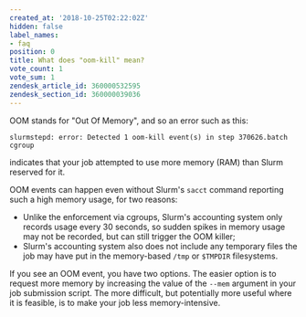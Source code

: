```yaml
---
created_at: '2018-10-25T02:22:02Z'
hidden: false
label_names:
- faq
position: 0
title: What does "oom-kill" mean?
vote_count: 1
vote_sum: 1
zendesk_article_id: 360000532595
zendesk_section_id: 360000039036
---
```


OOM stands for "Out Of Memory", and so an error such as this:

    slurmstepd: error: Detected 1 oom-kill event(s) in step 370626.batch cgroup

indicates that your job attempted to use more memory (RAM) than Slurm
reserved for it.  

OOM events can happen even without Slurm's `sacct` command reporting
such a high memory usage, for two reasons:

-   Unlike the enforcement via cgroups, Slurm's accounting system only
    records usage every 30 seconds, so sudden spikes in memory usage may
    not be recorded, but can still trigger the OOM killer;
-   Slurm's accounting system also does not include any temporary files
    the job may have put in the memory-based `/tmp` or `$TMPDIR`
    filesystems.

If you see an OOM event, you have two options. The easier option is to
request more memory by increasing the value of the `--mem` argument in
your job submission script. The more difficult, but potentially more
useful where it is feasible, is to make your job less memory-intensive.
